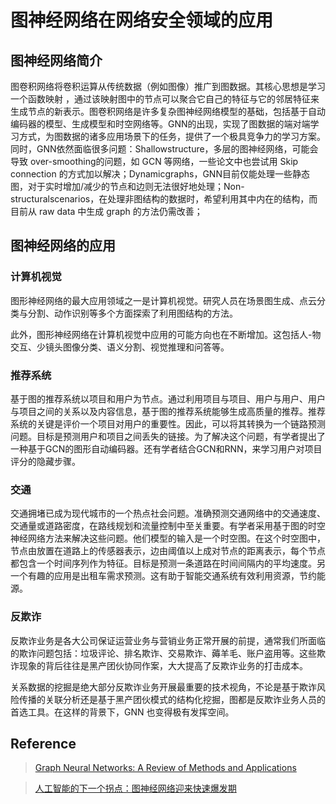 # 图神经网络在网络安全领域的应用

## 图神经网络简介		
​
图卷积网络将卷积运算从传统数据（例如图像）推广到图数据。其核心思想是学习一个函数映射 ，通过该映射图中的节点可以聚合它自己的特征与它的邻居特征来生成节点的新表示。图卷积网络是许多复杂图神经网络模型的基础，包括基于自动编码器的模型、生成模型和时空网络等。GNN的出现，实现了图数据的端对端学习方式，为图数据的诸多应用场景下的任务，提供了一个极具竞争力的学习方案。同时，GNN依然面临很多问题：Shallowstructure，多层的图神经网络，可能会导致 over-smoothing的问题，如 GCN 等网络，一些论文中也尝试用 Skip connection 的方式加以解决；Dynamicgraphs，GNN目前仅能处理一些静态图，对于实时增加/减少的节点和边则无法很好地处理；Non-structuralscenarios，在处理非图结构的数据时，希望利用其中内在的结构，而目前从 raw data 中生成 graph 的方法仍需改善；

## 图神经网络的应用

### 计算机视觉

图形神经网络的最大应用领域之一是计算机视觉。研究人员在场景图生成、点云分类与分割、动作识别等多个方面探索了利用图结构的方法。

此外，图形神经网络在计算机视觉中应用的可能方向也在不断增加。这包括人-物交互、少镜头图像分类、语义分割、视觉推理和问答等。

### 推荐系统

基于图的推荐系统以项目和用户为节点。通过利用项目与项目、用户与用户、用户与项目之间的关系以及内容信息，基于图的推荐系统能够生成高质量的推荐。推荐系统的关键是评价一个项目对用户的重要性。因此，可以将其转换为一个链路预测问题。目标是预测用户和项目之间丢失的链接。为了解决这个问题，有学者提出了一种基于GCN的图形自动编码器。还有学者结合GCN和RNN，来学习用户对项目评分的隐藏步骤。

### 交通

交通拥堵已成为现代城市的一个热点社会问题。准确预测交通网络中的交通速度、交通量或道路密度，在路线规划和流量控制中至关重要。有学者采用基于图的时空神经网络方法来解决这些问题。他们模型的输入是一个时空图。在这个时空图中，节点由放置在道路上的传感器表示，边由阈值以上成对节点的距离表示，每个节点都包含一个时间序列作为特征。目标是预测一条道路在时间间隔内的平均速度。另一个有趣的应用是出租车需求预测。这有助于智能交通系统有效利用资源，节约能源。

### 反欺诈

反欺诈业务是各大公司保证运营业务与营销业务正常开展的前提，通常我们所面临的欺诈问题包括：垃圾评论、排名欺诈、交易欺诈、薅羊毛、账户盗用等。这些欺诈现象的背后往往是黑产团伙协同作案，大大提高了反欺诈业务的打击成本。

关系数据的挖掘是绝大部分反欺诈业务开展最重要的技术视角，不论是基于欺诈风险传播的关联分析还是基于黑产团伙模式的结构化挖掘，图都是反欺诈业务人员的首选工具。在这样的背景下，GNN 也变得极有发挥空间。

## Reference

> [ Graph Neural Networks: A Review of Methods and Applications](https://www.paperweekly.site/papers/2694)

> [人工智能的下一个拐点：图神经网络迎来快速爆发期](https://www.infoq.cn/article/LjmbcEgqZV6dzXlFRsjf)

